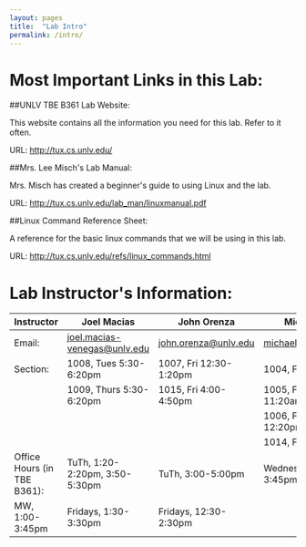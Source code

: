 ```yaml
---
layout: pages
title:  "Lab Intro"
permalink: /intro/
---
```


# Most Important Links in this Lab:

##UNLV TBE B361 Lab Website:

This website contains all the information you need for this lab. Refer to it often.

URL: http://tux.cs.unlv.edu/

##Mrs. Lee Misch's Lab Manual:

Mrs. Misch has created a beginner's guide to using Linux and the lab.

URL: http://tux.cs.unlv.edu/lab_man/linuxmanual.pdf

##Linux Command Reference Sheet: 

A reference for the basic linux commands that we will be using in this lab.

URL: http://tux.cs.unlv.edu/refs/linux_commands.html
 
# Lab Instructor's Information:

Instructor |Joel Macias | John Orenza | Michael Walker | Jeung-Sook Williams 
-----------|------------|-------------|----------------|---------------------
Email: | joel.macias-venegas@unlv.edu | john.orenza@unlv.edu | michael.walker@unlv.edu | jeung-sook.williams@unlv.edu 
Section: | 1008, Tues 5:30-6:20pm | 1007, Fri 12:30-1:20pm | 1004, Fri 9:30-10:20am | 1011, Mon 5:30-6:20pm
         | 1009, Thurs 5:30-6:20pm | 1015, Fri 4:00-4:50pm | 1005, Fri 10:30-11:20am | 1012, Wed 5:30-6:20pm
         |                         |                       | 1006, Fri 11:30am-12:20pm |
         |                         |                       | 1014, Fri 8:30-9:20am |
Office Hours (in TBE B361): | TuTh, 1:20-2:20pm, 3:50-5:30pm | TuTh, 3:00-5:00pm | Wednesdays, 2:15-3:45pm | TuTh, 11:30am-12:30pm
  | MW, 1:00-3:45pm | Fridays, 1:30-3:30pm | Fridays, 12:30-2:30pm
